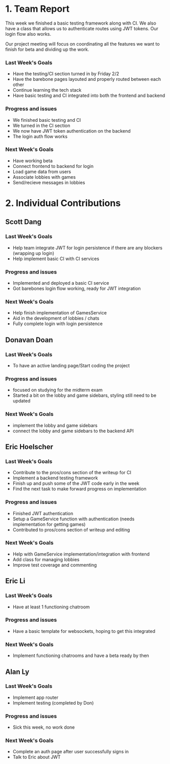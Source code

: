 # 1. Team Report

This week we finished a basic testing framework along with CI. We also have a class that allows us to authenticate routes using JWT tokens. Our login flow also works.

Our project meeting will focus on coordinating all the features we want to finish for beta and dividing up the work.

### Last Week's Goals

-   Have the testing/CI section turned in by Friday 2/2
-   Have the barebone pages layouted and properly routed between each other
-   Continue learning the tech stack
-   Have basic testing and CI integrated into both the frontend and backend

### Progress and issues

-   We finished basic testing and CI
-   We turned in the CI section
-   We now have JWT token authentication on the backend
-   The login auth flow works

### Next Week's Goals

-   Have working beta
-   Connect frontend to backend for login
-   Load game data from users
-   Associate lobbies with games
-   Send/recieve messages in lobbies

# 2. Individual Contributions

## Scott Dang

### Last Week's Goals

-   Help team integrate JWT for login persistence if there are any blockers (wrapping up login)
-   Help implement basic CI with CI services

### Progress and issues

-   Implemented and deployed a basic CI service
-   Got barebones login flow working, ready for JWT integration

### Next Week's Goals

-   Help finish implementation of GamesService
-   Aid in the development of lobbies / chats
-   Fully complete login with login persistence

## Donavan Doan

### Last Week's Goals
- To have an active landing page/Start coding the project

### Progress and issues
- focused on studying for the midterm exam 
- Started a bit on the lobby and game sidebars, styling still need to be updated 

### Next Week's Goals
- implement the lobby and game sidebars 
- connect the lobby and game sidebars to the backend API 

## Eric Hoelscher

### Last Week's Goals

-   Contribute to the pros/cons section of the writeup for CI
-   Implement a backend testing framework
-   Finish up and push some of the JWT code early in the week
-   Find the next task to make forward progress on implementation

### Progress and issues

-   Finished JWT authentication
-   Setup a GameService function with authentication (needs implementation for getting games)
-   Contributed to pros/cons section of writeup and editing

### Next Week's Goals

-   Help with GameService implementation/integration with frontend
-   Add class for managing lobbies
-   Improve test coverage and commenting

## Eric Li

### Last Week's Goals

-   Have at least 1 functioning chatroom

### Progress and issues

-   Have a basic template for websockets, hoping to get this integrated

### Next Week's Goals

-   Implement functioning chatrooms and have a beta ready by then

## Alan Ly

### Last Week's Goals

-   Implement app router
-   Implement testing (completed by Don)

### Progress and issues

-   Sick this week, no work done

### Next Week's Goals

-   Complete an auth page after user successfully signs in
-   Talk to Eric about JWT
